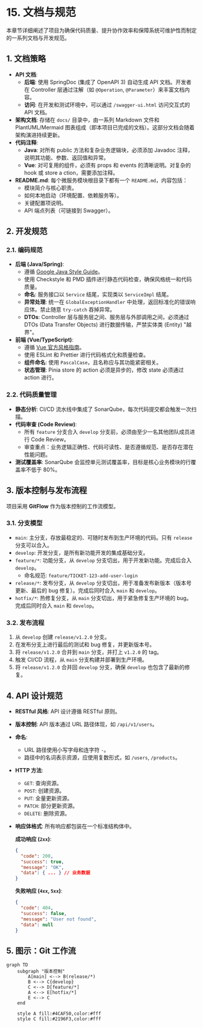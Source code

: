 # 15. 文档与规范

本章节详细阐述了项目为确保代码质量、提升协作效率和保障系统可维护性而制定的一系列文档与开发规范。

## 1. 文档策略

-   **API 文档**:
    -   **后端**: 使用 SpringDoc (集成了 OpenAPI 3) 自动生成 API 文档。开发者在 Controller 层通过注解（如 `@Operation`, `@Parameter`）来丰富文档内容。
    -   **访问**: 在开发和测试环境中，可以通过 `/swagger-ui.html` 访问交互式的 API 文档。
-   **架构文档**: 存储在 `docs/` 目录中，由一系列 Markdown 文件和 PlantUML/Mermaid 图表组成（即本项目已完成的文档）。这部分文档会随着架构演进持续更新。
-   **代码注释**:
    -   **Java**: 对所有 public 方法和复杂业务逻辑块，必须添加 Javadoc 注释，说明其功能、参数、返回值和异常。
    -   **Vue**: 对可复用的组件，必须有 props 和 events 的清晰说明。对复杂的 hook 或 store a ction，需要添加注释。
-   **README.md**: 每个微服务模块根目录下都有一个 `README.md`，内容包括：
    -   模块简介与核心职责。
    -   如何本地启动（环境配置、依赖服务等）。
    -   关键配置项说明。
    -   API 端点列表（可链接到 Swagger）。

## 2. 开发规范

### 2.1. 编码规范

-   **后端 (Java/Spring)**:
    -   遵循 [Google Java Style Guide](https://google.github.io/styleguide/javaguide.html)。
    -   使用 Checkstyle 和 PMD 插件进行静态代码检查，确保风格统一和代码质量。
    -   **命名**: 服务接口以 `Service` 结尾，实现类以 `ServiceImpl` 结尾。
    -   **异常处理**: 统一在 `GlobalExceptionHandler` 中处理，返回标准化的错误响应体。禁止随意 `try-catch` 吞掉异常。
    -   **DTOs**: Controller 层与服务层之间、服务层与外部调用之间，必须通过 DTOs (Data Transfer Objects) 进行数据传输，严禁实体类 (Entity) "越界"。
-   **前端 (Vue/TypeScript)**:
    -   遵循 [Vue 官方风格指南](https://v3.cn.vuejs.org/style-guide/)。
    -   使用 ESLint 和 Prettier 进行代码格式化和质量检查。
    -   **组件命名**: 使用 `PascalCase`，且名称应与其功能紧密相关。
    -   **状态管理**: Pinia store 的 action 必须是异步的，修改 state 必须通过 action 进行。

### 2.2. 代码质量管理

-   **静态分析**: CI/CD 流水线中集成了 SonarQube，每次代码提交都会触发一次扫描。
-   **代码审查 (Code Review)**:
    -   所有 `feature` 分支合入 `develop` 分支前，必须由至少一名其他团队成员进行 Code Review。
    -   审查重点：业务逻辑正确性、代码可读性、是否遵循规范、是否存在潜在性能问题。
-   **测试覆盖率**: SonarQube 会监控单元测试覆盖率，目标是核心业务模块的行覆盖率不低于 80%。

## 3. 版本控制与发布流程

项目采用 **GitFlow** 作为版本控制的工作流模型。

### 3.1. 分支模型

-   `main`: 主分支，存放最稳定的、可随时发布到生产环境的代码。只有 `release` 分支可以合入。
-   `develop`: 开发分支，是所有新功能开发的集成基础分支。
-   `feature/*`: 功能分支，从 `develop` 分支切出，用于开发新功能。完成后合入 `develop`。
    -   命名规范: `feature/TICKET-123-add-user-login`
-   `release/*`: 发布分支，从 `develop` 分支切出，用于准备发布新版本（版本号更新、最后的 bug 修复）。完成后同时合入 `main` 和 `develop`。
-   `hotfix/*`: 热修复分支，从 `main` 分支切出，用于紧急修复生产环境的 bug。完成后同时合入 `main` 和 `develop`。

### 3.2. 发布流程

1.  从 `develop` 创建 `release/v1.2.0` 分支。
2.  在发布分支上进行最后的测试和 bug 修复，并更新版本号。
3.  将 `release/v1.2.0` 合并到 `main` 分支，并打上 `v1.2.0` 的 tag。
4.  触发 CI/CD 流程，从 `main` 分支构建并部署到生产环境。
5.  将 `release/v1.2.0` 合并回 `develop` 分支，确保 `develop` 也包含了最新的修复。

## 4. API 设计规范

-   **RESTful 风格**: API 设计遵循 RESTful 原则。
-   **版本控制**: API 版本通过 URL 路径体现，如 `/api/v1/users`。
-   **命名**:
    -   URL 路径使用小写字母和连字符 `-`。
    -   路径中的名词表示资源，应使用复数形式，如 `/users`, `/products`。
-   **HTTP 方法**:
    -   `GET`: 查询资源。
    -   `POST`: 创建资源。
    -   `PUT`: 全量更新资源。
    -   `PATCH`: 部分更新资源。
    -   `DELETE`: 删除资源。
-   **响应体格式**: 所有响应都包装在一个标准结构体中。

    **成功响应 (`2xx`)**:
    ```json
    {
      "code": 200,
      "success": true,
      "message": "OK",
      "data": { ... } // 业务数据
    }
    ```

    **失败响应 (`4xx`, `5xx`)**:
    ```json
    {
      "code": 404,
      "success": false,
      "message": "User not found",
      "data": null
    }
    ```

## 5. 图示：Git 工作流

```mermaid
graph TD
    subgraph "版本控制"
        A[main] <--> B(release/*)
        B <--> C{develop}
        C <--> D[feature/*]
        A <--> E[hotfix/*]
        E <--> C
    end

    style A fill:#4CAF50,color:#fff
    style C fill:#2196F3,color:#fff
``` 